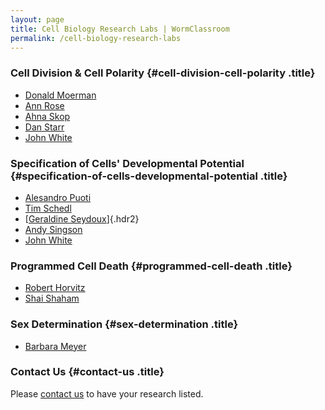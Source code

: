 ```yaml
---
layout: page
title: Cell Biology Research Labs | WormClassroom
permalink: /cell-biology-research-labs
---
```

### Cell Division & Cell Polarity {#cell-division-cell-polarity .title}

-   [Donald Moerman](http://www.zoology.ubc.ca/%7Ealorch/homepage.php)
-   [Ann Rose](http://genekit.medgen.ubc.ca/index.html)
-   [Ahna Skop](http://skoplab.weebly.com/)
-   [Dan Starr](http://www.mcb.ucdavis.edu/faculty-labs/starr/Index.htm)
-   [John White](http://www.molbio.wisc.edu/white)

### Specification of Cells\' Developmental Potential {#specification-of-cells-developmental-potential .title}

-   [Alesandro
    Puoti](http://commonweb.unifr.ch/biol/pub/zoology/Homepage/Nematode_AP/template/default.asp?page=home)
-   [Tim Schedl](http://genetics.wustl.edu/tslab/index.html)
-   [[Geraldine Seydoux](http://www.bs.jhmi.edu/MBG/SeydouxLab/)]{.hdr2}
-   [Andy Singson](https://www.waksman.rutgers.edu/singson/index.html)
-   [John White](http://www.molbio.wisc.edu/white)

### Programmed Cell Death {#programmed-cell-death .title}

-   [Robert Horvitz](http://web.mit.edu/horvitz/www/)
-   [Shai
    Shaham](http://www.rockefeller.edu/labheads/shaham/labmembers.php)

### Sex Determination {#sex-determination .title}

-   [Barbara Meyer](http://mcb.berkeley.edu/labs/meyer/)

### Contact Us {#contact-us .title}

Please [contact us](contact) to have your research listed.
